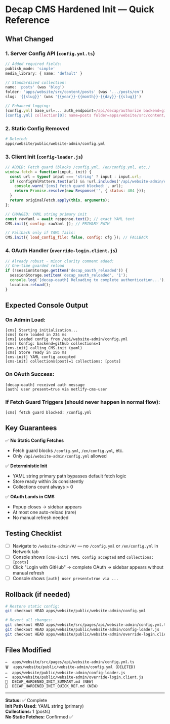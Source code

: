 # Decap CMS Hardened Init — Quick Reference

## What Changed

### 1. Server Config API (`config.yml.ts`)
```typescript
// Added required fields:
publish_mode: 'simple'
media_library: { name: 'default' }

// Standardized collection:
name: 'posts' (was 'blog')
folder: 'apps/website/src/content/posts' (was '.../posts/en')
slug: '{{slug}}' (was '{{year}}-{{month}}-{{day}}-{{slug}}')

// Enhanced logging:
[config.yml] base_url=... auth_endpoint=/api/decap/authorize backend=github repo=...@main collections.len=1
[config.yml] collection[0]: name=posts folder=apps/website/src/content/posts
```

### 2. Static Config Removed
```bash
# Deleted:
apps/website/public/website-admin/config.yml
```

### 3. Client Init (`config-loader.js`)
```javascript
// ADDED: Fetch guard (blocks /config.yml, /en/config.yml, etc.)
window.fetch = function(input, init) {
  const url = typeof input === 'string' ? input : input.url;
  if (configYmlPattern.test(url) && !url.includes('/api/website-admin/config.yml')) {
    console.warn('[cms] fetch guard blocked:', url);
    return Promise.resolve(new Response('', { status: 404 }));
  }
  return originalFetch.apply(this, arguments);
};

// CHANGED: YAML string primary init
const rawYaml = await response.text(); // exact YAML text
CMS.init({ config: rawYaml }); // PRIMARY PATH

// Fallback only if YAML fails:
CMS.init({ load_config_file: false, config: cfg }); // FALLBACK
```

### 4. OAuth Handler (`override-login.client.js`)
```javascript
// Already robust - minor clarity comment added:
// One-time guarded reload
if (!sessionStorage.getItem('decap_oauth_reloaded')) {
  sessionStorage.setItem('decap_oauth_reloaded', '1');
  console.log('[decap-oauth] Reloading to complete authentication...');
  location.reload();
}
```

## Expected Console Output

### On Admin Load:
```
[cms] Starting initialization...
[cms] Core loaded in 234 ms
[cms] Loaded config from /api/website-admin/config.yml
[cms] Config: backend=github collections=1
[cms-init] calling CMS.init (yaml)
[cms] Store ready in 156 ms
[cms-init] YAML config accepted
[cms-init] collections(post)=1 collections: [posts]
```

### On OAuth Success:
```
[decap-oauth] received auth message
[auth] user present=true via netlify-cms-user
```

### If Fetch Guard Triggers (should never happen in normal flow):
```
[cms] fetch guard blocked: /config.yml
```

## Key Guarantees

✅ **No Static Config Fetches**  
- Fetch guard blocks `/config.yml`, `/en/config.yml`, etc.  
- Only `/api/website-admin/config.yml` allowed

✅ **Deterministic Init**  
- YAML string primary path bypasses default fetch logic  
- Store ready within 3s consistently  
- Collections count always > 0

✅ **OAuth Lands in CMS**  
- Popup closes → sidebar appears  
- At most one auto-reload (rare)  
- No manual refresh needed

## Testing Checklist

- [ ] Navigate to `/website-admin/#/` — no `/config.yml` or `/en/config.yml` in Network tab
- [ ] Console shows `[cms-init] YAML config accepted` and `collections: [posts]`
- [ ] Click "Login with GitHub" → complete OAuth → sidebar appears without manual refresh
- [ ] Console shows `[auth] user present=true via ...`

## Rollback (if needed)

```bash
# Restore static config:
git checkout HEAD apps/website/public/website-admin/config.yml

# Revert all changes:
git checkout HEAD apps/website/src/pages/api/website-admin/config.yml.ts
git checkout HEAD apps/website/public/website-admin/config-loader.js
git checkout HEAD apps/website/public/website-admin/override-login.client.js
```

## Files Modified

```
✏️  apps/website/src/pages/api/website-admin/config.yml.ts
🗑️  apps/website/public/website-admin/config.yml (DELETED)
✏️  apps/website/public/website-admin/config-loader.js
✏️  apps/website/public/website-admin/override-login.client.js
📄  DECAP_HARDENED_INIT_SUMMARY.md (NEW)
📄  DECAP_HARDENED_INIT_QUICK_REF.md (NEW)
```

---

**Status:** ✅ Complete  
**Init Path Used:** YAML string (primary)  
**Collections:** 1 (posts)  
**No Static Fetches:** Confirmed ✅

